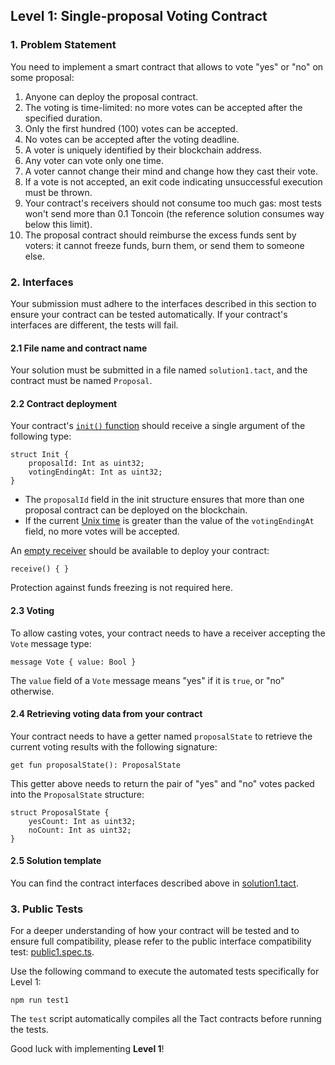 ## Level 1: Single-proposal Voting Contract

### 1. Problem Statement

You need to implement a smart contract that allows to vote "yes" or "no" on some proposal:

1. Anyone can deploy the proposal contract.
2. The voting is time-limited: no more votes can be accepted after the specified duration.
3. Only the first hundred (100) votes can be accepted.
4. No votes can be accepted after the voting deadline.
5. A voter is uniquely identified by their blockchain address.
6. Any voter can vote only one time.
7. A voter cannot change their mind and change how they cast their vote.
8. If a vote is not accepted, an exit code indicating unsuccessful execution must be thrown.
9. Your contract's receivers should not consume too much gas: most tests won't send more than 0.1 Toncoin (the reference solution consumes way below this limit).
10. The proposal contract should reimburse the excess funds sent by voters: it cannot freeze funds, burn them, or send them to someone else.

### 2. Interfaces

Your submission must adhere to the interfaces described in this section to ensure your contract can be tested automatically.
If your contract's interfaces are different, the tests will fail.

#### 2.1 File name and contract name

Your solution must be submitted in a file named `solution1.tact`, and the contract must be named `Proposal`.

#### 2.2 Contract deployment

Your contract's [`init()` function](https://docs.tact-lang.org/book/contracts/#init-function) should receive a single argument of the following type:

```tact
struct Init {
    proposalId: Int as uint32;
    votingEndingAt: Int as uint32;
}
```

- The `proposalId` field in the init structure ensures that more than one proposal contract can be deployed on the blockchain.
- If the current [Unix time](https://en.wikipedia.org/wiki/Unix_time) is greater than the value of the `votingEndingAt` field, no more votes will be accepted.

An [empty receiver](https://docs.tact-lang.org/book/receive/#receive-internal-messages) should be available to deploy your contract:

```tact
receive() { }
```

Protection against funds freezing is not required here.

#### 2.3 Voting

To allow casting votes, your contract needs to have a receiver accepting the `Vote` message type:

```tact
message Vote { value: Bool }
```

The `value` field of a `Vote` message means "yes" if it is `true`, or "no" otherwise.

#### 2.4 Retrieving voting data from your contract 

Your contract needs to have a getter named `proposalState` to retrieve the current voting results with the following signature:

```tact
get fun proposalState(): ProposalState
```

This getter above needs to return the pair of "yes" and "no" votes packed into the `ProposalState` structure:

```tact
struct ProposalState {
    yesCount: Int as uint32;
    noCount: Int as uint32;
}
```

#### 2.5 Solution template

You can find the contract interfaces described above in [solution1.tact](./solution1.tact).

### 3. Public Tests

For a deeper understanding of how your contract will be tested and to ensure full compatibility, please refer to the public interface compatibility test: [public1.spec.ts](./public1.spec.ts).

Use the following command to execute the automated tests specifically for Level 1: 

```shell
npm run test1
```

The `test` script automatically compiles all the Tact contracts before running the tests.

Good luck with implementing **Level 1**!